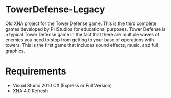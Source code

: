 # TowerDefense-Legacy
Old XNA project for the Tower Defense game.  This is the third complete games developed by PHStudios for educational purposes. Tower Defense is a typical Tower Defense game in the fact that there are multiple waves of enemies you need to stop from getting to your base of operations with towers. This is the first game that includes sound effects, music, and full graphics.

# Requirements
  - Visual Studio 2010 C# (Express or Full Version)
  - XNA 4.0 Refresh
